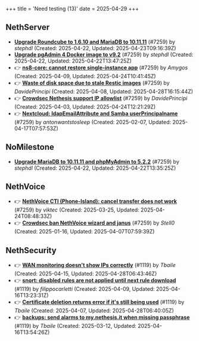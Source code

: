 +++
title = 'Need testing (13)'
date = 2025-04-29
+++

## NethServer
- **[Upgrade Roundcube to 1.6.10 and MariaDB to 10.11.11](https://github.com/NethServer/dev/issues/7421)** (#7259) by *stephdl* (Created: 2025-04-22, Updated: 2025-04-23T09:16:39Z)
- **[Upgrade pgAdmin 4 Docker image to v9.2](https://github.com/NethServer/dev/issues/7420)** (#7259) by *stephdl* (Created: 2025-04-22, Updated: 2025-04-22T13:47:25Z)
- :point_right: **[ns8-core: cannot restore single-instance app](https://github.com/NethServer/dev/issues/7396)** (#7259) by *Amygos* (Created: 2025-04-09, Updated: 2025-04-24T10:41:45Z)
- :point_right: **[Waste of disk space due to stale Restic images](https://github.com/NethServer/dev/issues/7391)** (#7259) by *DavidePrincipi* (Created: 2025-04-08, Updated: 2025-04-28T16:15:44Z)
- :point_right: **[Crowdsec Nethesis support IP allowlist](https://github.com/NethServer/dev/issues/7374)** (#7259) by *DavidePrincipi* (Created: 2025-04-03, Updated: 2025-04-24T12:21:29Z)
- :point_right: **[Nextcloud: ldapEmailAttribute and Samba userPrincipalname](https://github.com/NethServer/dev/issues/7299)** (#7259) by *antonwantstosleep* (Created: 2025-02-07, Updated: 2025-04-17T07:57:53Z)

## NoMilestone
- **[Upgrade MariaDB to 10.11.11 and phpMyAdmin to 5.2.2](https://github.com/NethServer/dev/issues/7419)** (#7259) by *stephdl* (Created: 2025-04-22, Updated: 2025-04-22T13:35:25Z)

## NethVoice
- :point_right: **[NethVoice CTI (Phone-Island): cancel transfer does not work](https://github.com/NethServer/dev/issues/7358)** (#7259) by *viktec* (Created: 2025-03-25, Updated: 2025-04-24T08:48:33Z)
- :point_right: **[Crowdsec ban NethVoice wizard and janus](https://github.com/NethServer/dev/issues/7259)** (#7259) by *Stell0* (Created: 2025-01-16, Updated: 2025-04-07T07:59:39Z)

## NethSecurity
- :point_right: **[WAN monitoring doesn't show IPs correctly](https://github.com/NethServer/nethsecurity/issues/1175)** (#1119) by *Tbaile* (Created: 2025-04-15, Updated: 2025-04-28T06:43:46Z)
- :point_right: **[snort: disabled rules are not applied until next rule download](https://github.com/NethServer/nethsecurity/issues/1165)** (#1119) by *filippocarletti* (Created: 2025-04-09, Updated: 2025-04-16T13:23:31Z)
- :point_right: **[Certificate deletion returns error if it's still being used](https://github.com/NethServer/nethsecurity/issues/1156)** (#1119) by *Tbaile* (Created: 2025-04-07, Updated: 2025-04-28T06:40:05Z)
- :point_right: **[backups: send alarms to my.nethesis.it when missing passphrase](https://github.com/NethServer/nethsecurity/issues/1119)** (#1119) by *Tbaile* (Created: 2025-03-12, Updated: 2025-04-16T13:54:26Z)

